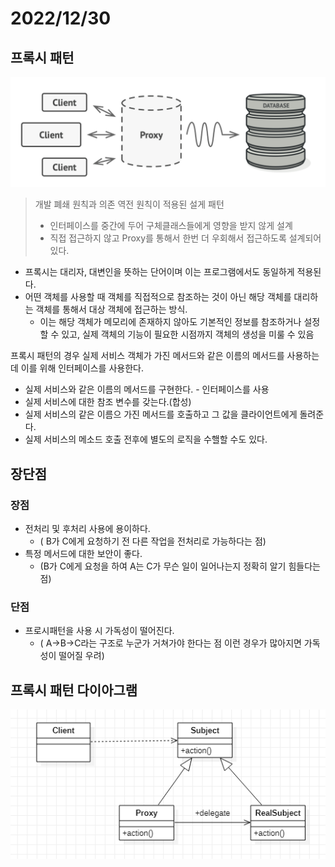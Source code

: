 # 2022/12/30

## 프록시 패턴

![img.png](../../Img/proxy.png)
> 개발 폐쇄 원칙과 의존 역전 원칙이 적용된 설게 패턴
> - 인터페이스를 중간에 두어 구체클래스들에게 영향을 받지 않게 설계
> - 직접 접근하지 않고 Proxy를 통해서 한번 더 우회해서 접근하도록 설계되어있다.

- 프록시는 대리자, 대변인을 뜻하는 단어이며 이는 프로그램에서도 동일하게 적용된다.
- 어떤 객체를 사용할 때 객체를 직접적으로 참조하는 것이 아닌 해당 객체를 대리하는 객체를 통해서 대상 객체에 접근하는 방식. 
  - 이는 해당 객체가 메모리에 존재하지 않아도 기본적인 정보를 참조하거나 설정할 수 있고, 실제 객체의 기능이 필요한 시점까지 객체의 생성을 미룰 수 있음


프록시 패턴의 경우 실제 서비스 객체가 가진 메서드와 같은 이름의 메서드를 사용하는데 이를 위해 인터페이스를 사용한다.


- 실제 서비스와 같은 이름의 메서드를 구현한다. - 인터페이스를 사용
- 실제 서비스에 대한 참조 변수를 갖는다.(합성)
- 실제 서비스의 같은 이름으 가진 메서드를 호출하고 그 값을 클라이언트에게 돌려준다.
- 실제 서비스의 메소드 호출 전후에 별도의 로직을 수핼할 수도 있다.

## 장단점

### 장점
- 전처리 및 후처리 사용에 용이하다. 
  - ( B가 C에게 요청하기 전 다른 작업을 전처리로 가능하다는 점)
- 특정 메서드에 대한 보안이 좋다. 
  - (B가 C에게 요청을 하여 A는 C가 무슨 일이 일어나는지 정확히 알기 힘들다는 점)
### 단점
- 프로시패턴을 사용 시 가독성이 떨어진다. 
  - ( A->B->C라는 구조로 누군가 거쳐가야 한다는 점 이런 경우가 많아지면 가독성이 떨어질 우려)



## 프록시 패턴 다이아그램

![img_1.png](../../Img/proxy2.png)

